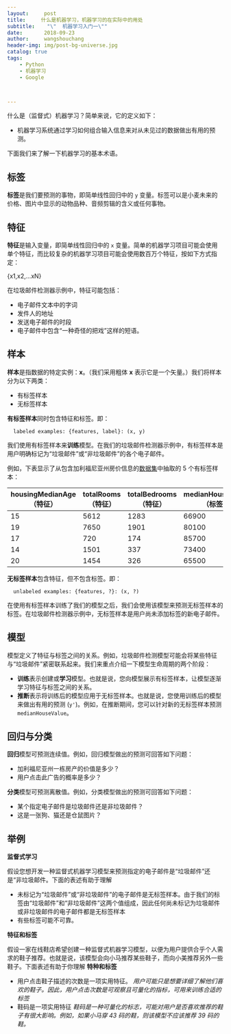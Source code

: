 ```yaml
---
layout:     post
title:     什么是机器学习，机器学习的在实际中的用处
subtitle:    "\"  机器学习入门一\""
date:       2018-09-23
author:     wangshouchang
header-img: img/post-bg-universe.jpg
catalog: true
tags:
    - Python
    - 机器学习
    - Google



---
```

  
什么是（监督式）机器学习？简单来说，它的定义如下：

- 机器学习系统通过学习如何组合输入信息来对从未见过的数据做出有用的预测。

下面我们来了解一下机器学习的基本术语。

## 标签

**标签**是我们要预测的事物，即简单线性回归中的 `y` 变量。标签可以是小麦未来的价格、图片中显示的动物品种、音频剪辑的含义或任何事物。

## 特征

**特征**是输入变量，即简单线性回归中的 `x` 变量。简单的机器学习项目可能会使用单个特征，而比较复杂的机器学习项目可能会使用数百万个特征，按如下方式指定：



{x1,x2,...xN}



在垃圾邮件检测器示例中，特征可能包括：

- 电子邮件文本中的字词
- 发件人的地址
- 发送电子邮件的时段
- 电子邮件中包含“一种奇怪的把戏”这样的短语。

## 样本

**样本**是指数据的特定实例：**x**。（我们采用粗体 **x** 表示它是一个矢量。）我们将样本分为以下两类：

- 有标签样本
- 无标签样本

**有标签样本**同时包含特征和标签。即：

```
  labeled examples: {features, label}: (x, y)
```

我们使用有标签样本来**训练**模型。在我们的垃圾邮件检测器示例中，有标签样本是用户明确标记为“垃圾邮件”或“非垃圾邮件”的各个电子邮件。

例如，下表显示了从包含加利福尼亚州房价信息的[数据集](https://developers.google.cn/machine-learning/crash-course/california-housing-data-description)中抽取的 5 个有标签样本：

| housingMedianAge （特征） | totalRooms （特征） | totalBedrooms （特征） | medianHouseValue （标签） |
| ------------------------- | ------------------- | ---------------------- | ------------------------- |
| 15                        | 5612                | 1283                   | 66900                     |
| 19                        | 7650                | 1901                   | 80100                     |
| 17                        | 720                 | 174                    | 85700                     |
| 14                        | 1501                | 337                    | 73400                     |
| 20                        | 1454                | 326                    | 65500                     |

**无标签样本**包含特征，但不包含标签。即：

```
  unlabeled examples: {features, ?}: (x, ?)
```

在使用有标签样本训练了我们的模型之后，我们会使用该模型来预测无标签样本的标签。在垃圾邮件检测器示例中，无标签样本是用户尚未添加标签的新电子邮件。

## 模型

模型定义了特征与标签之间的关系。例如，垃圾邮件检测模型可能会将某些特征与“垃圾邮件”紧密联系起来。我们来重点介绍一下模型生命周期的两个阶段：

- **训练**表示创建或**学习**模型。也就是说，您向模型展示有标签样本，让模型逐渐学习特征与标签之间的关系。
- **推断**表示将训练后的模型应用于无标签样本。也就是说，您使用训练后的模型来做出有用的预测 (`y'`)。例如，在推断期间，您可以针对新的无标签样本预测 `medianHouseValue`。

## 回归与分类

**回归**模型可预测连续值。例如，回归模型做出的预测可回答如下问题：

- 加利福尼亚州一栋房产的价值是多少？
- 用户点击此广告的概率是多少？

**分类**模型可预测离散值。例如，分类模型做出的预测可回答如下问题：

- 某个指定电子邮件是垃圾邮件还是非垃圾邮件？
- 这是一张狗、猫还是仓鼠图片？



## 举例

**监督式学习**

假设您想开发一种监督式机器学习模型来预测指定的电子邮件是“垃圾邮件”还是“非垃圾邮件。下面的表述有助于理解

- 未标记为“垃圾邮件”或“非垃圾邮件”的电子邮件是无标签样本。由于我们的标签由“垃圾邮件”和“非垃圾邮件”这两个值组成，因此任何尚未标记为垃圾邮件或非垃圾邮件的电子邮件都是无标签样本
- 有些标签可能不可靠。



**特征和标签**

假设一家在线鞋店希望创建一种监督式机器学习模型，以便为用户提供合乎个人需求的鞋子推荐。也就是说，该模型会向小马推荐某些鞋子，而向小美推荐另外一些鞋子。下面表述有助于你理解 **特种和标签**

- 用户点击鞋子描述的次数是一项实用特征。  *用户可能只是想要详细了解他们喜欢的鞋子。因此，用户点击次数是可观察且可量化的指标，可用来训练合适的标签*
- 鞋码是一项实用特征 *鞋码是一种可量化的标志，可能对用户是否喜欢推荐的鞋子有很大影响。例如，如果小马穿 43 码的鞋，则该模型不应该推荐 39 码的鞋。*




